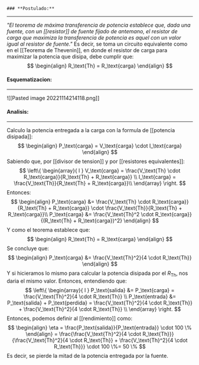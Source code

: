 	### **Postulado:**
---
_"El teorema de máxima transferencia de potencia establece que, dada una fuente, con un [[resistor]] de fuente fijado de antemano, el resistor de carga que maximiza la transferencia de potencia es aquel con un valor igual al resistor de fuente."_
Es decir, se toma un circuito equivalente como en el [[Teorema de Thevenin]], en donde el resistor de carga para maximizar la potencia que disipa, debe cumplir que:
$$
\begin{align}
R_\text{Th} = R_\text{carga}
\end{align}
$$

#### **Esquematizacion:**
---
![[Pasted image 20221114214118.png]]

#### **Analisis:**
---
Calculo la potencia entregada a la carga con la formula de [[potencia disipada]]:
$$
\begin{align}
P_\text{carga} = V_\text{carga} \cdot I_\text{carga}
\end{align}
$$
Sabiendo que, por [[divisor de tension]] y por [[resistores equivalentes]]:
$$ 
\left\{ 
\begin{array}{ l } 
V_\text{carga} = \frac{V_\text{Th} \cdot R_\text{carga}}{R_\text{Th} + R_\text{carga}} \\
I_\text{carga} = \frac{V_\text{Th}}{R_\text{Th} + R_\text{carga}}\\
\end{array} \right.
$$
Entonces:
$$
\begin{align}
P_\text{carga} &= \frac{V_\text{Th} \cdot R_\text{carga}}{R_\text{Th} + R_\text{carga}} \cdot \frac{V_\text{Th}}{R_\text{Th} + R_\text{carga}}\\
P_\text{carga} &= \frac{V_\text{Th}^2 \cdot R_\text{carga}}{(R_\text{Th} + R_\text{carga})^2}
\end{align}
$$
Y como el teorema establece que:
$$
\begin{align}
R_\text{Th} = R_\text{carga}
\end{align}
$$
Se concluye que:
$$
\begin{align}
P_\text{carga} &= \frac{V_\text{Th}^2}{4 \cdot R_\text{Th}}
\end{align}
$$
Y si hicieramos lo mismo para calcular la potencia disipada por el $R_\text{Th}$, nos daria el mismo valor.
Entonces, entendiendo que:
$$ 
\left\{ 
\begin{array}{ l } 
P_\text{salida} &= P_\text{carga} = \frac{V_\text{Th}^2}{4 \cdot R_\text{Th}} \\
P_\text{entrada} &= P_\text{salida} + P_\text{perdida} = \frac{V_\text{Th}^2}{4 \cdot R_\text{Th}} + \frac{V_\text{Th}^2}{4 \cdot R_\text{Th}} \\
\end{array} \right.
$$
Entonces, podemos definir al [[rendimiento]] como:
$$
\begin{align}
\eta = \frac{P_\text{salida}}{P_\text{entrada}} \cdot 100 \%
\end{align} = \frac{\frac{V_\text{Th}^2}{4 \cdot R_\text{Th}}}{\frac{V_\text{Th}^2}{4 \cdot R_\text{Th}} + \frac{V_\text{Th}^2}{4 \cdot R_\text{Th}}} \cdot 100 \%= 50 \%
$$
Es decir, se pierde la mitad de la potencia entregada por la fuente.

